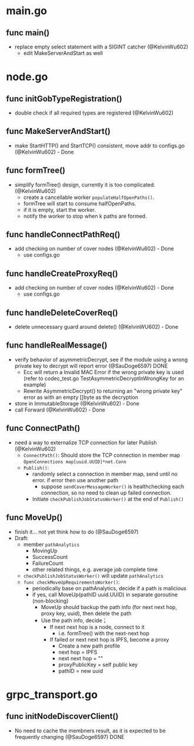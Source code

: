 # main.go

## func main() 

- replace empty select statement with a SIGINT catcher (@KelvinWu602)
    - edit MakeServerAndStart as well


# node.go

## func initGobTypeRegistration()

- double check if all required types are registered (@KelvinWu602)

## func MakeServerAndStart()

- make StartHTTP() and StartTCP() consistent, move addr to configs.go (@KelvinWu602) - Done

## func formTree()

- simplify formTree() design, currently it is too complicated. (@KelvinWu602)
    - create a cancellable worker `populateHalfOpenPaths()`.
    - formTree will start to consume halfOpenPaths.
    - if it is empty, start the worker.
    - notify the worker to stop when k paths are formed.

## func handleConnectPathReq()

- add checking on number of cover nodes (@KelvinWu602) - Done
    - use configs.go

## func handleCreateProxyReq()

- add checking on number of cover nodes (@KelvinWu602) - Done
    - use configs.go

## func handleDeleteCoverReq()

- delete unnecessary guard around delete() (@KelvinWU602) - Done

## func handleRealMessage()

- verify behavior of asymmetricDecrypt, see if the module using a wrong private key to decrypt will report error (@SauDoge6597) DONE
  - Ecc will return a Invalid MAC Error if the wrong private key is used (refer to codec_test.go TestAsymmetricDecryptInWrongKey for an example)
  - Rewrite AsymmetricDecrypt() to returning an "wrong private key" error as with an empty []byte as the decryption
- store in ImmutableStorage (@KelvinWu602) - Done
- call Forward (@KelvinWu602) - Done

## func ConnectPath()

- need a way to externalize TCP connection for later Publish (@KelvinWu602)
    - `ConnectPath()`: Should store the TCP connection in member map `OpenConnections map[uuid.UUID]*net.Conn`
    - `Publish()`: 
        - randomly select a connection in member map, send until no error. if error then use another path
            - suppose `sendCoverMessageWorker()` is healthchecking each connection, so no need to clean up failed connection. 
        - Initiate `checkPublishJobStatusWorker()` at the end of `Publish()`

## func MoveUp()

- finish it... not yet think how to do (@SauDoge6597)
- Draft:
    - member `pathAnalytics`
        - MovingUp
        - SuccessCount
        - FailureCount
        - other related things, e.g. average job complete time
    - `checkPublishJobStatusWorker()` will update `pathAnalytics`
    - `func checkMoveUpRequirementsWorker()`: 
        - periodically base on pathAnalytics, decide if a path is malicious
        - if yes, call MoveUp(pathID uuid.UUID) in separate goroutine (non-blocking)
            - MoveUp should backup the path info (for next next hop, proxy key, uuid), then delete the path 
            - Use the path info, decide；
                - If next next hop is a node, connect to it
                    - i.e. formTree() with the next-next hop
                - If failed or next next hop is IPFS, become a proxy
                    - Create a new path profile
                    - next hop = IPFS
                    - next next hop = ""
                    - proxyPublicKey = self public key
                    - pathID = new uuid

# grpc_transport.go

## func initNodeDiscoverClient()

- No need to cache the membners result, as it is expected to be frequently changing (@SauDoge6597) DONE





